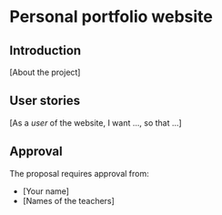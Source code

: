 # Personal portfolio website

## Introduction
[About the project]

## User stories
[As a *user* of the website, I want ..., so that ...]


## Approval

The proposal requires approval from:

- [Your name]
- [Names of the teachers]
